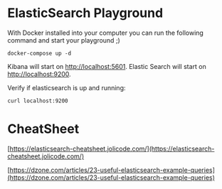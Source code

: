 # ElasticSearch Playground

With Docker installed into your computer you can run the following command and start your playground ;)

```
docker-compose up -d
```

Kibana will start on [http://localhost:5601](http://localhost:5601). Elastic Search will start on [http://localhost:9200](http://localhost:9200).

Verify if elasticsearch is up and running:
```
curl localhost:9200
```

# CheatSheet
[https://elasticsearch-cheatsheet.jolicode.com/](https://elasticsearch-cheatsheet.jolicode.com/)

[https://dzone.com/articles/23-useful-elasticsearch-example-queries](https://dzone.com/articles/23-useful-elasticsearch-example-queries)
